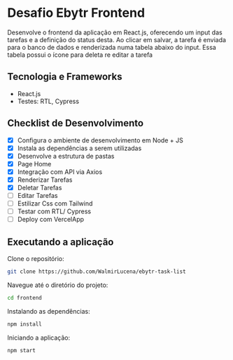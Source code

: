 # Desafio Ebytr Frontend

Desenvolve o frontend da aplicação em React.js, oferecendo um input das tarefas e a definição do status desta. Ao clicar em salvar, a tarefa é enviada para o banco de dados e renderizada numa tabela abaixo do input. 
Essa tabela possui o ícone para deleta re editar a tarefa

## Tecnologia e Frameworks

- React.js
- Testes: RTL, Cypress

## Checklist de Desenvolvimento

- [x] Configura o ambiente de desenvolvimento em Node + JS
- [x] Instala as dependências a serem utilizadas
- [x] Desenvolve a estrutura de pastas
- [x] Page Home
- [x] Integração com API via Axios
- [x] Renderizar Tarefas
- [x] Deletar Tarefas
- [ ] Editar Tarefas
- [ ] Estilizar Css com Tailwind
- [ ] Testar com RTL/ Cypress
- [ ] Deploy com VercelApp

## Executando a aplicação

Clone o repositório:

```bash
git clone https://github.com/WalmirLucena/ebytr-task-list
```
Navegue até o diretório do projeto:

```bash
cd frontend
```
Instalando as dependências:

```bash
npm install
```
Iniciando a aplicação:


```bash
npm start
```
